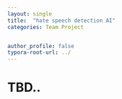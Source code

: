 ```yaml
---
layout: single
title:  "hate speech detection AI"
categories: Team Project


author_profile: false
typora-root-url: ../
---
```


# TBD..
